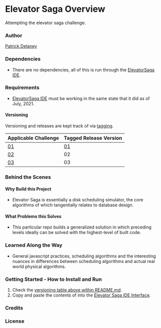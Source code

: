 # Elevator Saga Overview

Attempting the elevator saga challenge.

### Author

[Patrick Delaney](patdel.com)

### Dependencies

* There are no dependencies, all of this is run through the [ElevatorSaga IDE](https://play.elevatorsaga.com/).

### Requirements

* [ElevatorSaga IDE](https://play.elevatorsaga.com/) must be working in the same state that it did as of July, 2021.

#### Versioning

Versioning and releases are kept track of via [tagging](/notes/tagging_releases.md).

| Applicable Challenge                             | Tagged Release Version                                      |
|--------------------------------------------------|-------------------------------------------------------------|
| [01](https://play.elevatorsaga.com/#challenge=1) | [01](https://github.com/pwdel/elevatorsaga/releases/tag/01) |
| [02](https://play.elevatorsaga.com/#challenge=2) | 02                                                          |
| [03](https://play.elevatorsaga.com/#challenge=3) | 03                                                          |

### Behind the Scenes

#### Why Build this Project

* Elevator Saga is essentially a disk scheduling simulator, the core algorithms of which tangentially relates to database design.

#### What Problems this Solves

* This particular repo builds a generalized solution in which preceding levels ideally can be solved with the highest-level of built code.

### Learned Along the Way

* General javascript practices, scheduling algorithms and the interesting nuances in differences between scheduling algorithms and actual real world physical algorithms.

### Getting Started - How to Install and Run

1. Check the [versioning table above within README.md](/README.md#Versioning).
2. Copy and paste the contents of [](/main.js) into the [Elevator Saga IDE Interface]().



### Credits



### License
